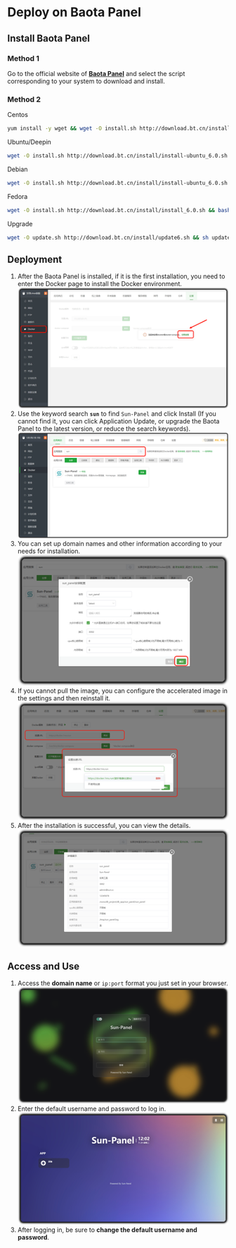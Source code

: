 # Deploy on Baota Panel

## Install Baota Panel

### Method 1

Go to the official website of [**Baota Panel**](https://www.bt.cn/u/Z5ODNb) and select the script corresponding to your system to download and install.

### Method 2

Centos
```sh
yum install -y wget && wget -O install.sh http://download.bt.cn/install/install_6.0.sh && sh install.sh bd93a986
```

Ubuntu/Deepin
```sh
wget -O install.sh http://download.bt.cn/install/install-ubuntu_6.0.sh && sudo bash install.sh bd93a986
```

Debian
```sh
wget -O install.sh http://download.bt.cn/install/install-ubuntu_6.0.sh && bash install.sh bd93a986
```

Fedora
```sh
wget -O install.sh http://download.bt.cn/install/install_6.0.sh && bash install.sh bd93a986
```

Upgrade
```sh
wget -O update.sh http://download.bt.cn/install/update6.sh && sh update.sh bd93a986
```



## Deployment

1. After the Baota Panel is installed, if it is the first installation, you need to enter the Docker page to install the Docker environment.
  ![](/images/deploy/baota/installDocker.png)
2. Use the keyword search **`sun`** to find `Sun-Panel` and click Install (If you cannot find it, you can click Application Update, or upgrade the Baota Panel to the latest version, or reduce the search keywords).
  ![](/images/deploy/baota/search.png)
3. You can set up domain names and other information according to your needs for installation.
  ![](/images/deploy/baota/install.png)
4. If you cannot pull the image, you can configure the accelerated image in the settings and then reinstall it.
  ![](/images/deploy/baota/settingAcceleratedImage.png)
5. After the installation is successful, you can view the details.
  ![](/images/deploy/baota/detail.png)

## Access and Use

1. Access the **domain name** or `ip:port` format you just set in your browser.
  ![](/images/deploy/baota/login.png)
2. Enter the default username and password to log in.
  ![](/images/deploy/baota/home.png)
3. After logging in, be sure to **change the default username and password**.
